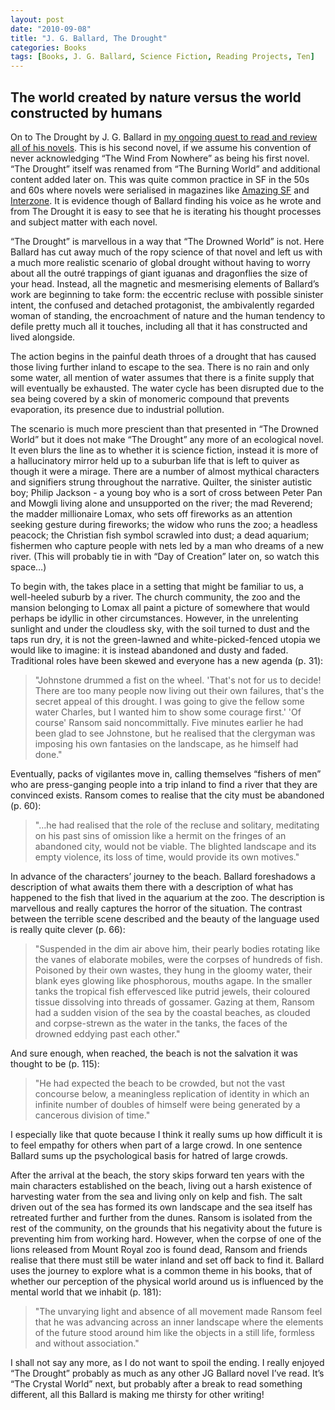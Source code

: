 ```yaml
---
layout: post
date: "2010-09-08"
title: "J. G. Ballard, The Drought"
categories: Books
tags: [Books, J. G. Ballard, Science Fiction, Reading Projects, Ten]
---
```


## The world created by nature versus the world constructed by humans

On to The Drought by J. G. Ballard in [my ongoing quest to read and review all of his novels](/j-g-ballard/). This is his second novel, if we assume his convention of never acknowledging “The Wind From Nowhere” as being his first novel. “The Drought” itself was renamed from “The Burning World” and additional content added later on. This was quite common practice in SF in the 50s and 60s where novels were serialised in magazines like [Amazing SF](http://philsp.com/mags/amazing_stories.html) and [Interzone](http://ttapress.com/interzone/about/). It is evidence though of Ballard finding his voice as he wrote and from The Drought it is easy to see that he is iterating his thought processes and subject matter with each novel.

“The Drought” is marvellous in a way that “The Drowned World” is not. Here Ballard has cut away much of the ropy science of that novel and left us with a much more realistic scenario of global drought without having to worry about all the outré trappings of giant iguanas and dragonflies the size of your head. Instead, all the magnetic and mesmerising elements of Ballard’s work are beginning to take form: the eccentric recluse with possible sinister intent, the confused and detached protagonist, the ambivalently regarded woman of standing, the encroachment of nature and the human tendency to defile pretty much all it touches, including all that it has constructed and lived alongside.

The action begins in the painful death throes of a drought that has caused those living further inland to escape to the sea. There is no rain and only some water, all mention of water assumes that there is a finite supply that will eventually be exhausted. The water cycle has been disrupted due to the sea being covered by a skin of monomeric compound that prevents evaporation, its presence due to industrial pollution.

The scenario is much more prescient than that presented in “The Drowned World” but it does not make “The Drought” any more of an ecological novel. It even blurs the line as to whether it is science fiction, instead it is more of a hallucinatory mirror held up to a suburban life that is left to quiver as though it were a mirage. There are a number of almost mythical characters and signifiers strung throughout the narrative. Quilter, the sinister autistic boy; Philip Jackson - a young boy who is a sort of cross between Peter Pan and Mowgli living alone and unsupported on the river; the mad Reverend; the madder millionaire Lomax, who sets off fireworks as an attention seeking gesture during fireworks; the widow who runs the zoo; a headless peacock; the Christian fish symbol scrawled into dust; a dead aquarium; fishermen who capture people with nets led by a man who dreams of a new river. (This will probably tie in with “Day of Creation” later on, so watch this space…)

To begin with, the takes place in a setting that might be familiar to us, a well-heeled suburb by a river. The church community, the zoo and the mansion belonging to Lomax all paint a picture of somewhere that would perhaps be idyllic in other circumstances. However, in the unrelenting sunlight and under the cloudless sky, with the soil turned to dust and the taps run dry, it is not the green-lawned and white-picked-fenced utopia we would like to imagine: it is instead abandoned and dusty and faded. Traditional roles have been skewed and everyone has a new agenda (p. 31):

> "Johnstone drummed a fist on the wheel. 'That's not for us to decide! There are too many people now living out their own failures, that's the secret appeal of this drought. I was going to give the fellow some water Charles, but I wanted him to show some courage first.'
> 'Of course' Ransom said noncommittally. Five minutes earlier he had been glad to see Johnstone, but he realised that the clergyman was imposing his own fantasies on the landscape, as he himself had done."

Eventually, packs of vigilantes move in, calling themselves “fishers of men” who are press-ganging people into a trip inland to find a river that they are convinced exists. Ransom comes to realise that the city must be abandoned (p. 60):

> "…he had realised that the role of the recluse and solitary, meditating on his past sins of omission like a hermit on the fringes of an abandoned city, would not be viable. The blighted landscape and its empty violence, its loss of time, would provide its own motives."

In advance of the characters’ journey to the beach. Ballard foreshadows a description of what awaits them there with a description of what has happened to the fish that lived in the aquarium at the zoo. The description is marvellous and really captures the horror of the situation. The contrast between the terrible scene described and the beauty of the language used is really quite clever (p. 66):

> "Suspended in the dim air above him, their pearly bodies rotating like the vanes of elaborate mobiles, were the corpses of hundreds of fish. Poisoned by their own wastes, they hung in the gloomy water, their blank eyes glowing like phosphorous, mouths agape. In the smaller tanks the tropical fish effervesced like putrid jewels, their coloured tissue dissolving into threads of gossamer. Gazing at them, Ransom had a sudden vision of the sea by the coastal beaches, as clouded and corpse-strewn as the water in the tanks, the faces of the drowned eddying past each other."

And sure enough, when reached, the beach is not the salvation it was thought to be (p. 115):

> "He had expected the beach to be crowded, but not the vast concourse below, a meaningless replication of identity in which an infinite number of doubles of himself were being generated by a cancerous division of time."

I especially like that quote because I think it really sums up how difficult it is to feel empathy for others when part of a large crowd. In one sentence Ballard sums up the psychological basis for hatred of large crowds.

After the arrival at the beach, the story skips forward ten years with the main characters established on the beach, living out a harsh existence of harvesting water from the sea and living only on kelp and fish. The salt driven out of the sea has formed its own landscape and the sea itself has retreated further and further from the dunes. Ransom is isolated from the rest of the community, on the grounds that his negativity about the future is preventing him from working hard. However, when the corpse of one of the lions released from Mount Royal zoo is found dead, Ransom and friends realise that there must still be water inland and set off back to find it. Ballard uses the journey to explore what is a common theme in his books, that of whether our perception of the physical world around us is influenced by the mental world that we inhabit (p. 181):

> "The unvarying light and absence of all movement made Ransom feel that he was advancing across an inner landscape where the elements of the future stood around him like the objects in a still life, formless and without association."

I shall not say any more, as I do not want to spoil the ending. I really enjoyed “The Drought” probably as much as any other JG Ballard novel I’ve read. It’s “The Crystal World” next, but probably after a break to read something different, all this Ballard is making me thirsty for other writing!
